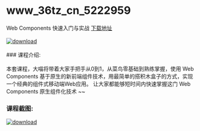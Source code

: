 # www_36tz_cn_5222959
Web Components 快速入门与实战
[下载地址](http://www.36tz.cn/article/5222959 "下载地址")
<br/></br>[![download](http://36tz.cn/muke_img/2022_02_1-38-300x223.png "下载地址")](http://www.36tz.cn/article/5222959 "下载地址")
<br/></br>### 课程介绍:<br/></br>本套课程，大喵将带着大家手把手从0到1，从菜鸟零基础到熟练掌握，使用 Web Components 基于原生的新前端组件技术，用最简单的搭积木盒子的方式，实现一个经典的组件式移动端Web应用。
让大家都能够短时间内快速掌握这门 Web Components 原生组件化技术 ~~

### 课程截图:
[![download](http://36tz.cn/muke_img/2022_02_2-63.png "下载地址")](http://www.36tz.cn/article/5222959 "下载地址")
